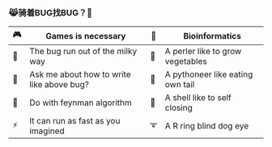 <!--
**eternal-bug/eternal-bug** is a ✨ _special_ ✨ repository because its `README.md` (this file) appears on your GitHub profile.

Here are some ideas to get you started:

- 🔭 I’m currently working on ...
- 🌱 I’m currently learning ...
- 👯 I’m looking to collaborate on ...
- 🤔 I’m looking for help with ...
- 💬 Ask me about ...
- 📫 How to reach me: ...
- 😄 Pronouns: ...
- ⚡ Fun fact: ...

<img align="right" src="https://github-readme-stats.vercel.app/api?username=onevcat&show_icons=true&icon_color=CE1D2D&text_color=718096&bg_color=ffffff&hide_title=true" />

| 🌿 | 🌿 |  🌿  | 🐫|  🌿 | 🌿 | 🌿 | 🌿 |
| :-: | :-: | :-: | :-: | :-: | :-: | :-: | :-: |
| 🌿 | 🌿 |  🚶  | 🌿|  🌿 | 🌿 | 🌿 | 🌿 |
| 🌿 | 🌷 |  🌿 | 🌿 | 🌿 | 🌿 | 🌷 | 🌿 |
| 🌷 | 🌿 |  🌿 | 🌿 | 🐍 | 🌿 | 🌿 | 🌿 |

+ 🎮: Games is necessary
+ 🚀: The bug run out of the milky way
+ 💬: Ask me about how to write like above bug?
+ 🤔: Do with feynman algorithm
+ ⚡: It can run as fast as you imagined
+ 📐: Bioinformatics
+ 🐪: A perler like to grow vegetables
+ 🐍: A pythoneer like eating own tail

-->

### 😹骑着BUG找BUG？👋

| 🎮 | Games is necessary | 📐 | Bioinformatics |
| - | - | - | - |
| 🚀   | The bug run out of the milky way | 🐪 |  A perler like to grow vegetables |
|  💬 | Ask me about how to write like above bug?  |  🐍 | A pythoneer like eating own tail  |
|  🤔 | Do with feynman algorithm  | 🐚  | A shell like to self closing  |
| ⚡ | It can run as fast as you imagined | ➰ | A R ring blind dog eye |


